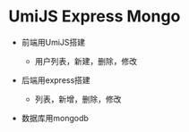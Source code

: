 # UmiJS Express Mongo

- 前端用UmiJS搭建
  
  - 用户列表，新建，删除，修改

- 后端用express搭建
  
  - 列表，新增，删除，修改

- 数据库用mongodb